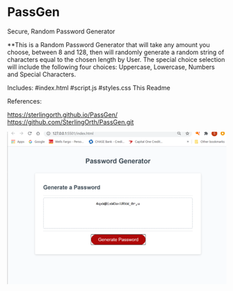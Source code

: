 # PassGen

Secure, Random Password Generator

\*\*This is a Random Password Generator that will take any amount you choose,
between 8 and 128, then will randomly generate a random string of characters equal
to the chosen length by User.
The special choice selection will include the following four choices:
Uppercase, Lowercase, Numbers and Special Characters.

Includes:
#index.html
#script.js
#styles.css
This Readme

References:

https://sterlingorth.github.io/PassGen/
https://github.com/SterlingOrth/PassGen.git

![Password Generator](PW_Gen.png)
